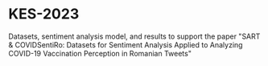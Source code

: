 # KES-2023
Datasets, sentiment analysis model, and results to support the paper "SART &amp; COVIDSentiRo: Datasets for Sentiment Analysis Applied to Analyzing COVID-19 Vaccination Perception in Romanian Tweets"
